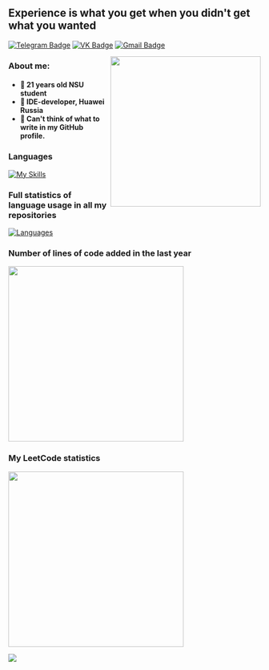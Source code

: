 ## Experience is what you get when you didn't get what you wanted
[![Telegram Badge](https://img.shields.io/badge/-Telegram-0088cc?style=for-the-badge&logo=appveyor&logo=Telegram&logoColor=white&color=blue)](https://t.me/Ferrochet)
[![VK Badge](https://img.shields.io/badge/-Vkontakte-1155ba?style=for-the-badge&logo=Vk)](https://vk.com/kaitul)
[![Gmail Badge](https://img.shields.io/badge/Gmail-D14836?style=for-the-badge&logo=gmail&logoColor=white)](mailto:sckwokyboom@gmail.com)

<col>
<p align="center">
  <img src="https://64.media.tumblr.com/b681b296c1433d478a3f5822bc866a22/tumblr_p9hslnxJbo1rnbw6mo4_540.gif" width="300" align="right">
  <h3>About me:</h3>
  <h4>
     <ul>
        <li>🦍 21 years old NSU student
         <li>🐒 IDE-developer, Huawei Russia 
        <li>🦧 Can't think of what to write in my GitHub profile.
    </ul>
  </h5>
</p>
</col>

### Languages

[![My Skills](https://skillicons.dev/icons?i=java,kotlin,cpp,c,python,js,haskell)](https://skillicons.dev)
### Full statistics of language usage in all my repositories
[![Languages](https://github-readme-stats-sckwokyboom.vercel.app/api/top-langs/?username=sckwokyboom&count-private=true&layout=donut&theme=tokyonight&langs_count=6)](https://github.com/anuraghazra/github-readme-stats)
<col>
<h3>Number of lines of code added in the last year</h3>
<img width="350" src="https://api.githubtrends.io/user/svg/sckwokyboom/langs?include_private=True&time_range=one_year&loc_metric=added&theme=dark"/>
<h3>My LeetCode statistics</h3>
<img width="350" src="https://leetcard.jacoblin.cool/sckwokyboom?hide=ranking,easy-solved-count,medium-solved-count,hard-solved-count"/>
</col>

![](https://komarev.com/ghpvc/?username=sckwo&style=for-the-badge&color=ab1f2c)
